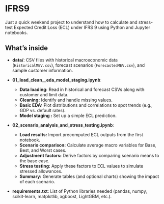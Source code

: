 # IFRS9

Just a quick weekend project to understand how to calculate and stress-test Expected Credit Loss (ECL) under IFRS 9 using Python and Jupyter notebooks.

## What’s inside

* **data/**: CSV files with historical macroeconomic data (`HistoricalMEV.csv`), forecast scenarios (`ForecastedMEV.csv`), and sample customer information.
* **01\_load\_clean\_\_eda\_model\_staging.ipynb**:

  * **Data loading:** Read in historical and forecast CSVs along with customer and limit data.
  * **Cleaning:** Identify and handle missing values.
  * **Basic EDA:** Plot distributions and correlations to spot trends (e.g., GDP vs. default rates).
  * **Model staging :** Set up a simple ECL prediction.
* **02\_scenario\_analysis\_and\_stress\_testing.ipynb**:

  * **Load results:** Import precomputed ECL outputs from the first notebook.
  * **Scenario comparison:** Calculate average macro variables for Base, Best, and Worst cases.
  * **Adjustment factors:** Derive factors by comparing scenario means to the base case.
  * **Stress testing:** Apply these factors to ECL values to simulate stressed allowances.
  * **Summary:** Generate tables (and optional charts) showing the impact of each scenario.
* **requirements.txt**: List of Python libraries needed (pandas, numpy, scikit-learn, matplotlib, xgboost, LightGBM, etc.).
